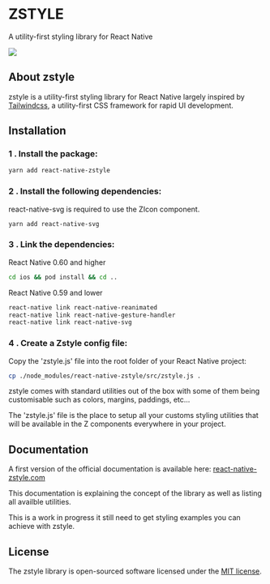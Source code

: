 # ZSTYLE

A utility-first styling library for React Native

<a href="https://img.shields.io/badge/build-alpha-green.svg"><img src="https://img.shields.io/badge/build-alpha-green.svg"></a>

## About zstyle

zstyle is a utility-first styling library for React Native largely inspired by [Tailwindcss](https://tailwindcss.com/), a utility-first CSS framework for rapid UI development.

## Installation

### 1 . Install the package:

```bash
yarn add react-native-zstyle
```

### 2 . Install the following dependencies:

react-native-svg is required to use the ZIcon component.

```bash
yarn add react-native-svg
```

### 3 . Link the dependencies:

React Native 0.60 and higher

```bash
cd ios && pod install && cd ..
```

React Native 0.59 and lower

```bash
react-native link react-native-reanimated
react-native link react-native-gesture-handler
react-native link react-native-svg
```

### 4 . Create a Zstyle config file:

Copy the 'zstyle.js' file into the root folder of your React Native project:

```bash
cp ./node_modules/react-native-zstyle/src/zstyle.js .
```

zstyle comes with standard utilities out of the box with some of them being customisable such as colors, margins, paddings, etc...

The 'zstyle.js' file is the place to setup all your customs styling utilities that will be available in the Z components everywhere in your project.

## Documentation

A first version of the official documentation is available here: [react-native-zstyle.com](https://react-native-zstyle.com/)

This documentation is explaining the concept of the library as well as listing all availble utilities.

This is a work in progress it still need to get styling examples you can achieve with zstyle.

## License

The zstyle library is open-sourced software licensed under the [MIT license](https://opensource.org/licenses/MIT).
